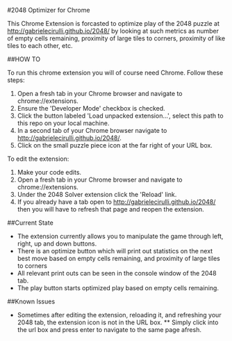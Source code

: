 #2048 Optimizer for Chrome

This Chrome Extension is forcasted to optimize play of the 2048 puzzle at http://gabrielecirulli.github.io/2048/
by looking at such metrics as number of empty cells remaining, proximity of large tiles to corners, proximity of
like tiles to each other, etc.

##HOW TO

To run this chrome extension you will of course need Chrome. Follow these steps:

1. Open a fresh tab in your Chrome browser and navigate to chrome://extensions.
2. Ensure the 'Developer Mode' checkbox is checked.
3. Click the button labeled 'Load unpacked extension...', select this path to this repo on your local machine.
4. In a second tab of your Chrome browser navigate to http://gabrielecirulli.github.io/2048/.
5. Click on the small puzzle piece icon at the far right of your URL box.

To edit the extension:

1. Make your code edits.
2. Open a fresh tab in your Chrome browser and navigate to chrome://extensions.
3. Under the 2048 Solver extension click the 'Reload' link.
4. If you already have a tab open to http://gabrielecirulli.github.io/2048/ then you will have to refresh that page and reopen the extension.

##Current State

* The extension currently allows you to manipulate the game through left, right, up and down buttons.
* There is an optimize button which will print out statistics on the next best move based on empty cells remaining, and proximity of large tiles to corners
* All relevant print outs can be seen in the console window of the 2048 tab.
* The play button starts optimized play based on empty cells remaining.

##Known Issues

* Sometimes after editing the extension, reloading it, and refreshing your 2048 tab, the extension icon is not in the URL box.
** Simply click into the url box and press enter to navigate to the same page afresh.